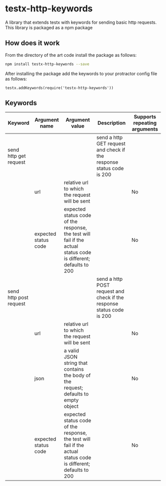 testx-http-keywords
=====

A library that extends testx with keywords for sending basic http requests. This library is packaged as a npm package

## How does it work
From the directory of the art code install the package as follows:
```sh
npm install testx-http-keywords --save
```

After installing the package add the keywords to your protractor config file as follows:

```
testx.addKeywords(require('testx-http-keywords'))
```

## Keywords

| Keyword                | Argument name | Argument value  | Description | Supports repeating arguments |
| ---------------------- | ------------- | --------------- |------------ | ---------------------------- |
| send http get request  |               |                 | send a http GET request and check if the response status code is 200 |  |
|                        | url           | relative url to which the request will be sent || No |
|                        | expected status code   | expected status code of the response, the test will fail if the actual status code is different; defaults to 200 || No |
| send http post request |               |                 | send a http POST request and check if the response status code is 200 |  |
|                        | url           | relative url to which the request will be sent || No |
|                        | json          | a valid JSON string that contains the body of the request; defaults to empty object || No |
|                        | expected status code   | expected status code of the response, the test will fail if the actual status code is different; defaults to 200 || No |
